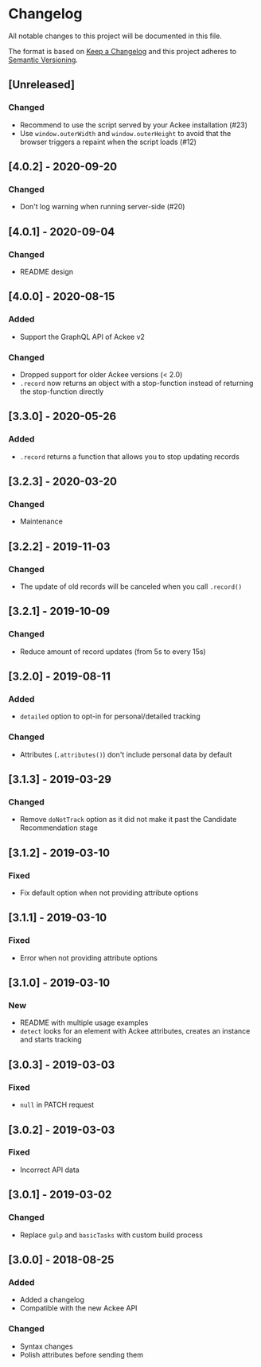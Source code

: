 # Changelog

All notable changes to this project will be documented in this file.

The format is based on [Keep a Changelog](http://keepachangelog.com/en/1.0.0/) and this project adheres to [Semantic Versioning](http://semver.org/spec/v2.0.0.html).

## [Unreleased]

### Changed

- Recommend to use the script served by your Ackee installation (#23)
- Use `window.outerWidth` and `window.outerHeight` to avoid that the browser triggers a repaint when the script loads (#12)

## [4.0.2] - 2020-09-20

### Changed

- Don't log warning when running server-side (#20)

## [4.0.1] - 2020-09-04

### Changed

- README design

## [4.0.0] - 2020-08-15

### Added

- Support the GraphQL API of Ackee v2

### Changed

- Dropped support for older Ackee versions (< 2.0)
- `.record` now returns an object with a stop-function instead of returning the stop-function directly

## [3.3.0] - 2020-05-26

### Added

- `.record` returns a function that allows you to stop updating records

## [3.2.3] - 2020-03-20

### Changed

- Maintenance

## [3.2.2] - 2019-11-03

### Changed

- The update of old records will be canceled when you call `.record()`

## [3.2.1] - 2019-10-09

### Changed

- Reduce amount of record updates (from 5s to every 15s)

## [3.2.0] - 2019-08-11

### Added

- `detailed` option to opt-in for personal/detailed tracking

### Changed

- Attributes (`.attributes()`) don't include personal data by default

## [3.1.3] - 2019-03-29

### Changed

- Remove `doNotTrack` option as it did not make it past the Candidate Recommendation stage

## [3.1.2] - 2019-03-10

### Fixed

- Fix default option when not providing attribute options

## [3.1.1] - 2019-03-10

### Fixed

- Error when not providing attribute options

## [3.1.0] - 2019-03-10

### New

- README with multiple usage examples
- `detect` looks for an element with Ackee attributes, creates an instance and starts tracking

## [3.0.3] - 2019-03-03

### Fixed

- `null` in PATCH request

## [3.0.2] - 2019-03-03

### Fixed

- Incorrect API data

## [3.0.1] - 2019-03-02

### Changed

- Replace `gulp` and `basicTasks` with custom build process

## [3.0.0] - 2018-08-25

### Added

- Added a changelog
- Compatible with the new Ackee API

### Changed

- Syntax changes
- Polish attributes before sending them